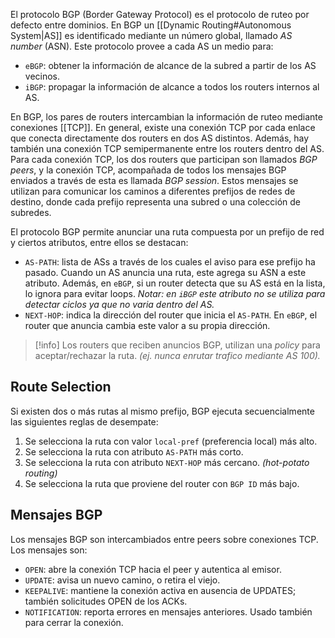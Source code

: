 El protocolo BGP (Border Gateway Protocol) es el protocolo de ruteo por defecto entre dominios.
En BGP un [[Dynamic Routing#Autonomous System|AS]] es identificado mediante un número global, llamado *AS number* (ASN). Este protocolo provee a cada AS un medio para:
- $\texttt{eBGP}$: obtener la información de alcance de la subred a partir de los AS vecinos.
- $\texttt{iBGP}$: propagar la información de alcance a todos los routers internos al AS.

En BGP, los pares de routers intercambian la información de ruteo mediante conexiones [[TCP]]. En general, existe una conexión TCP por cada enlace que conecta directamente dos routers en dos AS distintos. Además, hay también una conexión TCP semipermanente entre los routers dentro del AS.
Para cada conexión TCP, los dos routers que participan son llamados *BGP peers*, y la conexión TCP, acompañada de todos los mensajes BGP enviados a través de esta es llamada *BGP session*. Estos mensajes se utilizan para comunicar los caminos a diferentes prefijos de redes de destino, donde cada prefijo representa una subred o una colección de subredes.

El protocolo BGP permite anunciar una ruta compuesta por un prefijo de red y ciertos atributos, entre ellos se destacan:
- $\texttt{AS-PATH}$: lista de ASs a través de los cuales el aviso para ese prefijo ha pasado. Cuando un AS anuncia una ruta, este agrega su ASN a este atributo. Además, en $\texttt{eBGP}$, si un router detecta que su AS está en la lista, lo ignora para evitar loops. *Notar: en $\texttt{iBGP}$ este atributo no se utiliza para detectar ciclos ya que no varia dentro del AS.*
- $\texttt{NEXT-HOP}$: indica la dirección del router que inicia el $\texttt{AS-PATH}$. En $\texttt{eBGP}$, el router que anuncia cambia este valor a su propia dirección.

>[!info] 
>Los routers que reciben anuncios BGP, utilizan una *policy* para aceptar/rechazar la ruta. *(ej. nunca enrutar trafico mediante AS 100).*

## Route Selection
Si existen dos o más rutas al mismo prefijo, BGP ejecuta secuencialmente las siguientes reglas de desempate:
1. Se selecciona la ruta con valor $\texttt{local-pref}$ (preferencia local) más alto.
2. Se selecciona la ruta con atributo $\texttt{AS-PATH}$ más corto.
3. Se selecciona la ruta con atributo $\texttt{NEXT-HOP}$ más cercano. *(hot-potato routing)*
4. Se selecciona la ruta que proviene del router con $\texttt{BGP ID}$ más bajo.

## Mensajes BGP
Los mensajes BGP son intercambiados entre peers sobre conexiones TCP. Los mensajes son:
- $\texttt{OPEN}$: abre la conexión TCP hacia el peer y autentica al emisor.
- $\texttt{UPDATE}$: avisa un nuevo camino, o retira el viejo.
- $\texttt{KEEPALIVE}$: mantiene la conexión activa en ausencia de UPDATES; también solicitudes OPEN de los ACKs.
- $\texttt{NOTIFICATION}$: reporta errores en mensajes anteriores. Usado también para cerrar la conexión.
